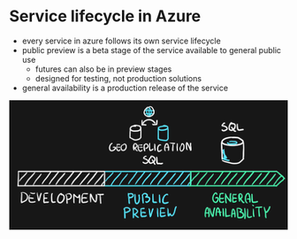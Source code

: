 # Service lifecycle in Azure
- every service in azure follows its own service lifecycle
- public preview is a beta stage of the service available to general public use
  - futures can also be in preview stages
  - designed for testing, not production solutions
- general availability is a production release of the service

<img src="..\Images\azureServiceLifecycle.png" alt="azureServiceLifecycle.png" />